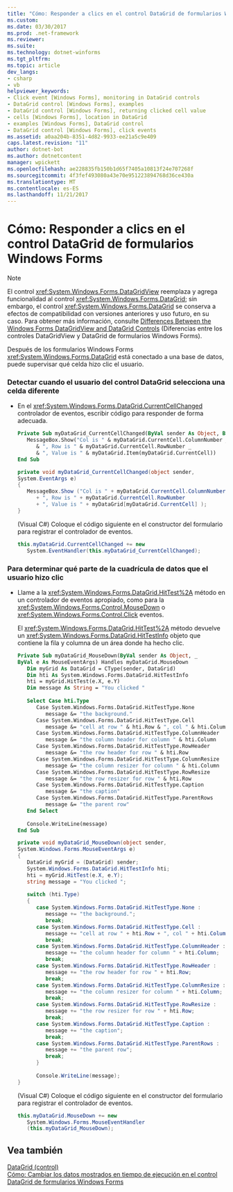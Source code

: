```yaml
---
title: "Cómo: Responder a clics en el control DataGrid de formularios Windows Forms"
ms.custom: 
ms.date: 03/30/2017
ms.prod: .net-framework
ms.reviewer: 
ms.suite: 
ms.technology: dotnet-winforms
ms.tgt_pltfrm: 
ms.topic: article
dev_langs:
- csharp
- vb
helpviewer_keywords:
- Click event [Windows Forms], monitoring in DataGrid controls
- DataGrid control [Windows Forms], examples
- DataGrid control [Windows Forms], returning clicked cell value
- cells [Windows Forms], location in DataGrid
- examples [Windows Forms], DataGrid control
- DataGrid control [Windows Forms], click events
ms.assetid: a0aa204b-8351-4d82-9933-ee21a5c9e409
caps.latest.revision: "11"
author: dotnet-bot
ms.author: dotnetcontent
manager: wpickett
ms.openlocfilehash: ae228835fb150b1d65f7405a10813f24e707268f
ms.sourcegitcommit: 4f3fef493080a43e70e951223894768d36ce430a
ms.translationtype: MT
ms.contentlocale: es-ES
ms.lasthandoff: 11/21/2017
---
```

# <a name="how-to-respond-to-clicks-in-the-windows-forms-datagrid-control"></a>Cómo: Responder a clics en el control DataGrid de formularios Windows Forms
> [!NOTE]
>  El control <xref:System.Windows.Forms.DataGridView> reemplaza y agrega funcionalidad al control <xref:System.Windows.Forms.DataGrid>; sin embargo, el control <xref:System.Windows.Forms.DataGrid> se conserva a efectos de compatibilidad con versiones anteriores y uso futuro, en su caso. Para obtener más información, consulte [Differences Between the Windows Forms DataGridView and DataGrid Controls](../../../../docs/framework/winforms/controls/differences-between-the-windows-forms-datagridview-and-datagrid-controls.md) (Diferencias entre los controles DataGridView y DataGrid de formularios Windows Forms).  
  
 Después de los formularios Windows Forms <xref:System.Windows.Forms.DataGrid> está conectado a una base de datos, puede supervisar qué celda hizo clic el usuario.  
  
### <a name="to-detect-when-the-user-of-the-datagrid-selects-a-different-cell"></a>Detectar cuando el usuario del control DataGrid selecciona una celda diferente  
  
-   En el <xref:System.Windows.Forms.DataGrid.CurrentCellChanged> controlador de eventos, escribir código para responder de forma adecuada.  
  
    ```vb  
    Private Sub myDataGrid_CurrentCellChanged(ByVal sender As Object, ByVal e As System.EventArgs) Handles myDataGrid.CurrentCellChanged  
       MessageBox.Show("Col is " & myDataGrid.CurrentCell.ColumnNumber _  
          & ", Row is " & myDataGrid.CurrentCell.RowNumber _  
          & ", Value is " & myDataGrid.Item(myDataGrid.CurrentCell))  
    End Sub  
    ```  
  
    ```csharp  
    private void myDataGrid_CurrentCellChanged(object sender,   
    System.EventArgs e)  
    {  
       MessageBox.Show ("Col is " + myDataGrid.CurrentCell.ColumnNumber  
          + ", Row is " + myDataGrid.CurrentCell.RowNumber   
          + ", Value is " + myDataGrid[myDataGrid.CurrentCell] );  
    }  
    ```  
  
     (Visual C#) Coloque el código siguiente en el constructor del formulario para registrar el controlador de eventos.  
  
    ```csharp  
    this.myDataGrid.CurrentCellChanged += new  
       System.EventHandler(this.myDataGrid_CurrentCellChanged);  
    ```  
  
### <a name="to-determine-which-part-of-the-datagrid-the-user-clicked"></a>Para determinar qué parte de la cuadrícula de datos que el usuario hizo clic  
  
-   Llame a la <xref:System.Windows.Forms.DataGrid.HitTest%2A> método en un controlador de eventos apropiado, como para la <xref:System.Windows.Forms.Control.MouseDown> o <xref:System.Windows.Forms.Control.Click> eventos.  
  
     El <xref:System.Windows.Forms.DataGrid.HitTest%2A> método devuelve un <xref:System.Windows.Forms.DataGrid.HitTestInfo> objeto que contiene la fila y columna de un área donde ha hecho clic.  
  
    ```vb  
    Private Sub myDataGrid_MouseDown(ByVal sender As Object, _  
    ByVal e As MouseEventArgs) Handles myDataGrid.MouseDown  
       Dim myGrid As DataGrid = CType(sender, DataGrid)  
       Dim hti As System.Windows.Forms.DataGrid.HitTestInfo  
       hti = myGrid.HitTest(e.X, e.Y)  
       Dim message As String = "You clicked "  
  
       Select Case hti.Type  
          Case System.Windows.Forms.DataGrid.HitTestType.None  
             message &= "the background."  
          Case System.Windows.Forms.DataGrid.HitTestType.Cell  
             message &= "cell at row " & hti.Row & ", col " & hti.Column  
          Case System.Windows.Forms.DataGrid.HitTestType.ColumnHeader  
             message &= "the column header for column " & hti.Column  
          Case System.Windows.Forms.DataGrid.HitTestType.RowHeader  
             message &= "the row header for row " & hti.Row  
          Case System.Windows.Forms.DataGrid.HitTestType.ColumnResize  
             message &= "the column resizer for column " & hti.Column  
          Case System.Windows.Forms.DataGrid.HitTestType.RowResize  
             message &= "the row resizer for row " & hti.Row  
          Case System.Windows.Forms.DataGrid.HitTestType.Caption  
             message &= "the caption"  
          Case System.Windows.Forms.DataGrid.HitTestType.ParentRows  
             message &= "the parent row"  
       End Select  
  
       Console.WriteLine(message)  
    End Sub  
    ```  
  
    ```csharp  
    private void myDataGrid_MouseDown(object sender,   
    System.Windows.Forms.MouseEventArgs e)  
    {  
       DataGrid myGrid = (DataGrid) sender;  
       System.Windows.Forms.DataGrid.HitTestInfo hti;  
       hti = myGrid.HitTest(e.X, e.Y);  
       string message = "You clicked ";  
  
       switch (hti.Type)   
       {  
          case System.Windows.Forms.DataGrid.HitTestType.None :  
             message += "the background.";  
             break;  
          case System.Windows.Forms.DataGrid.HitTestType.Cell :  
             message += "cell at row " + hti.Row + ", col " + hti.Column;  
             break;  
          case System.Windows.Forms.DataGrid.HitTestType.ColumnHeader :  
             message += "the column header for column " + hti.Column;  
             break;  
          case System.Windows.Forms.DataGrid.HitTestType.RowHeader :  
             message += "the row header for row " + hti.Row;  
             break;  
          case System.Windows.Forms.DataGrid.HitTestType.ColumnResize :  
             message += "the column resizer for column " + hti.Column;  
             break;  
          case System.Windows.Forms.DataGrid.HitTestType.RowResize :  
             message += "the row resizer for row " + hti.Row;  
             break;  
          case System.Windows.Forms.DataGrid.HitTestType.Caption :  
             message += "the caption";  
             break;  
          case System.Windows.Forms.DataGrid.HitTestType.ParentRows :  
             message += "the parent row";  
             break;  
          }  
  
          Console.WriteLine(message);  
    }  
    ```  
  
     (Visual C#) Coloque el código siguiente en el constructor del formulario para registrar el controlador de eventos.  
  
    ```csharp  
    this.myDataGrid.MouseDown += new  
       System.Windows.Forms.MouseEventHandler  
       (this.myDataGrid_MouseDown);  
    ```  
  
## <a name="see-also"></a>Vea también  
 [DataGrid (control)](../../../../docs/framework/winforms/controls/datagrid-control-windows-forms.md)  
 [Cómo: Cambiar los datos mostrados en tiempo de ejecución en el control DataGrid de formularios Windows Forms](../../../../docs/framework/winforms/controls/change-displayed-data-at-run-time-wf-datagrid-control.md)
